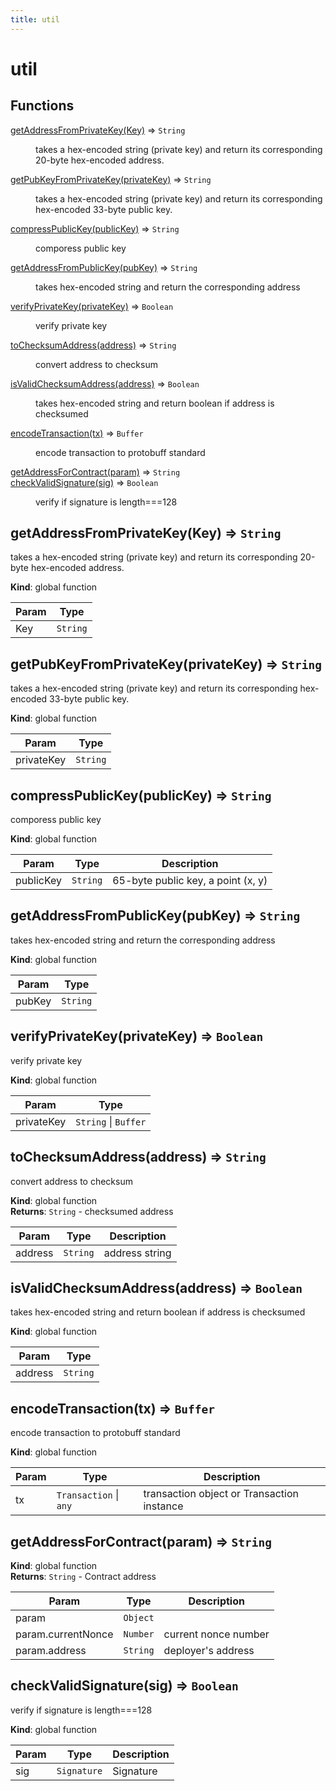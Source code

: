 ```yaml
---
title: util
---
```


# util

## Functions

<dl>
<dt><a href="#getAddressFromPrivateKey">getAddressFromPrivateKey(Key)</a> ⇒ <code>String</code></dt>
<dd><p>takes a hex-encoded string (private key) and return its corresponding
20-byte hex-encoded address.</p>
</dd>
<dt><a href="#getPubKeyFromPrivateKey">getPubKeyFromPrivateKey(privateKey)</a> ⇒ <code>String</code></dt>
<dd><p>takes a hex-encoded string (private key) and return its corresponding
hex-encoded 33-byte public key.</p>
</dd>
<dt><a href="#compressPublicKey">compressPublicKey(publicKey)</a> ⇒ <code>String</code></dt>
<dd><p>comporess public key</p>
</dd>
<dt><a href="#getAddressFromPublicKey">getAddressFromPublicKey(pubKey)</a> ⇒ <code>String</code></dt>
<dd><p>takes hex-encoded string and return the corresponding address</p>
</dd>
<dt><a href="#verifyPrivateKey">verifyPrivateKey(privateKey)</a> ⇒ <code>Boolean</code></dt>
<dd><p>verify private key</p>
</dd>
<dt><a href="#toChecksumAddress">toChecksumAddress(address)</a> ⇒ <code>String</code></dt>
<dd><p>convert address to checksum</p>
</dd>
<dt><a href="#isValidChecksumAddress">isValidChecksumAddress(address)</a> ⇒ <code>Boolean</code></dt>
<dd><p>takes hex-encoded string and return boolean if address is checksumed</p>
</dd>
<dt><a href="#encodeTransaction">encodeTransaction(tx)</a> ⇒ <code>Buffer</code></dt>
<dd><p>encode transaction to protobuff standard</p>
</dd>
<dt><a href="#getAddressForContract">getAddressForContract(param)</a> ⇒ <code>String</code></dt>
<dd></dd>
<dt><a href="#checkValidSignature">checkValidSignature(sig)</a> ⇒ <code>Boolean</code></dt>
<dd><p>verify if signature is length===128</p>
</dd>
</dl>

<a name="getAddressFromPrivateKey"></a>

## getAddressFromPrivateKey(Key) ⇒ <code>String</code>
takes a hex-encoded string (private key) and return its corresponding
20-byte hex-encoded address.

**Kind**: global function  

| Param | Type |
| --- | --- |
| Key | <code>String</code> | 

<a name="getPubKeyFromPrivateKey"></a>

## getPubKeyFromPrivateKey(privateKey) ⇒ <code>String</code>
takes a hex-encoded string (private key) and return its corresponding
hex-encoded 33-byte public key.

**Kind**: global function  

| Param | Type |
| --- | --- |
| privateKey | <code>String</code> | 

<a name="compressPublicKey"></a>

## compressPublicKey(publicKey) ⇒ <code>String</code>
comporess public key

**Kind**: global function  

| Param | Type | Description |
| --- | --- | --- |
| publicKey | <code>String</code> | 65-byte public key, a point (x, y) |

<a name="getAddressFromPublicKey"></a>

## getAddressFromPublicKey(pubKey) ⇒ <code>String</code>
takes hex-encoded string and return the corresponding address

**Kind**: global function  

| Param | Type |
| --- | --- |
| pubKey | <code>String</code> | 

<a name="verifyPrivateKey"></a>

## verifyPrivateKey(privateKey) ⇒ <code>Boolean</code>
verify private key

**Kind**: global function  

| Param | Type |
| --- | --- |
| privateKey | <code>String</code> \| <code>Buffer</code> | 

<a name="toChecksumAddress"></a>

## toChecksumAddress(address) ⇒ <code>String</code>
convert address to checksum

**Kind**: global function  
**Returns**: <code>String</code> - checksumed address  

| Param | Type | Description |
| --- | --- | --- |
| address | <code>String</code> | address string |

<a name="isValidChecksumAddress"></a>

## isValidChecksumAddress(address) ⇒ <code>Boolean</code>
takes hex-encoded string and return boolean if address is checksumed

**Kind**: global function  

| Param | Type |
| --- | --- |
| address | <code>String</code> | 

<a name="encodeTransaction"></a>

## encodeTransaction(tx) ⇒ <code>Buffer</code>
encode transaction to protobuff standard

**Kind**: global function  

| Param | Type | Description |
| --- | --- | --- |
| tx | <code>Transaction</code> \| <code>any</code> | transaction object or Transaction instance |

<a name="getAddressForContract"></a>

## getAddressForContract(param) ⇒ <code>String</code>
**Kind**: global function  
**Returns**: <code>String</code> - Contract address  

| Param | Type | Description |
| --- | --- | --- |
| param | <code>Object</code> |  |
| param.currentNonce | <code>Number</code> | current nonce number |
| param.address | <code>String</code> | deployer's address |

<a name="checkValidSignature"></a>

## checkValidSignature(sig) ⇒ <code>Boolean</code>
verify if signature is length===128

**Kind**: global function  

| Param | Type | Description |
| --- | --- | --- |
| sig | <code>Signature</code> | Signature |

